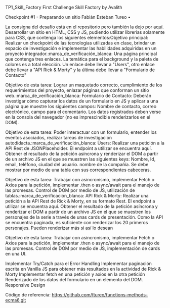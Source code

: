 TP1_Skill_Factory
First Challenge Skill Factory by Avalith

Checkpoint #1 - Preparando un sitio Fabián Esteban Tureo •

La consigna del desafío está en el repositorio pero también la dejo por aquí. Desarrollar un sitio en HTML, CSS y JS, pudiendo utilizar librerías solamente para CSS, que contenga los siguientes elementos:Objetivo principal: Realizar un checkpoint de las tecnologías utilizadas en clase, brindar un espacio de investigación e implementar las habilidades adquiridas en un proyecto integrador.:marca_de_verificación_blanca: Una página principal que contenga tres enlaces. La temática para el background y la paleta de colores es a total elección. Un enlace debe llevar a "Users", otro enlace debe llevar a "API Rick & Morty" y la última debe llevar a "Formulario de Contacto"

Objetivo de esta tarea: Lograr un maquetado correcto, cumplimiento de los requerimientos del proyecto, enlazar páginas que conforman un sitio web.:marca_de_verificación_blanca: Formulario de Contacto: Deberán investigar cómo capturar los datos de un formulario en JS y aplicar a una página que muestre los siguientes campos: Nombre de contacto, correo electrónico, campo para el comentario. Los datos registrados deben verse en la consola del navegador (no es imprescindible renderizarlos en el DOM).

Objetivo de esta tarea: Poder interactuar con un formulario, entender los eventos asociados, realizar tareas de investigación autodidacta.:marca_de_verificación_blanca: Users: Realizar una petición a la API Rest de JSONPlaceholder. El endpoint a utilizar se encuentra aquí. Obtener el resultado de la petición asíncrona y renderizar el DOM a partir de un archivo JS en el que se muestren las siguientes keys: Nombre, Id, email, teléfono, ciudad del usuario. nombre de la compañía. Se debe mostrar por medio de una tabla con sus correspondientes cabeceras.

Objetivo de esta tarea: Trabajar con asincronismo, implementar Fetch o Axios para la petición, implementar .then o async/await para el manejo de las promesas. Control de DOM por medio de JS, utilización de tablas.:marca_de_verificación_blanca: API Rick & Morty: Realizar una petición a la API Rest de Rick & Morty, en su formato Rest. El endpoint a utilizar se encuentra aquí. Obtener el resultado de la petición asíncrona y renderizar el DOM a partir de un archivo JS en el que se muestren los personajes de la serie a través de unas cards de presentación. Como la API se encuentra paginada, es suficiente con renderizar los 20 primeros personajes. Pueden renderizar más si así lo desean

Objetivo de esta tarea: Trabajar con asincronismo, implementar Fetch o Axios para la petición, implementar .then o async/await para el manejo de las promesas. Control de DOM por medio de JS, implementación de cards en una UI.

Implementar Try/Catch para el Error Handling Implementar paginación escrita en Vanilla JS para obtener más resultados en la actividad de Rick & Morty Implementar fetch en una petición y axios en la otra petición Renderizado de los datos del formulario en un elemento del DOM. Responsive Design

Código de referencia: https://github.com/ftureo/functions-methods-ecma6.git
